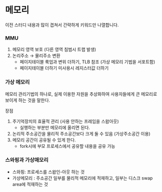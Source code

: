 # 메모리

이전 스터디 내용과 많이 겹쳐서 간략하게 키워드만 나열합니다. 

### MMU

1. 메모리 영역 보호 (다른 영역 침범시 트랩 발생)
2. 논리주소 → 물리주소 변환
    - 페이지테이블 룩업과 변위 더하기, TLB 참조 (가상 메모리 기법을 서포트함)
    - 페이지테이블 더하기 미사용시 레지스터값 더하기

### 가상 메모리

메모리 관리기법의 하나로, 실제 이용한 자원을 추상화하여 사용자들에게 큰 메모리로 보이게 하는 것을 말한다.

장점

1. 주기억장치의 효율적 관리 (사용 안하는 프레임을 스왑아웃)
    - 실행하는 부분만 메모리에 올리면 된다.
2. 논리적 주소공간을 물리적 주소공간보다 크게 둘 수 있음 (가상주소공간 이용)
3. 메모리 공간이 공유될 수 있게 한다.
    - fork시에 부모 프로세스에서 공유할 내용을 공유 가능

### 스와핑과 가상매모리

- 스와핑: 프로세스를 스왑인-아웃 하는 것
- 가상메모리 : 주소공간 일부를 물리적 메모리에 적재하고, 일부는 디스크 swap area에 적재하는 것
